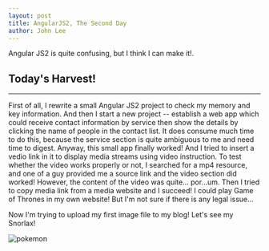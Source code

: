 ```yaml
---
layout: post
title: AngularJS2, The Second Day
author: John Lee
---
```

Angular JS2 is quite confusing, but I think I can make it!.

## Today's Harvest!
-----

First of all, I rewrite a small Angular JS2 project to check my memory and key information.
And then I start a new project -- establish a web app which could receive contact information by service
then show the details by clicking the name of people in the contact list. It does consume much time to do 
this, because the service section is quite ambiguous to me and need time to digest.
Anyway, this small app finally worked! And I tried to insert a vedio link in it to display media streams using
video instruction. To test whether the video works properly or not, I searched for a mp4 resource, and one of
a guy provided me a source link and the video section did worked! However, the content of the video was quite...
por...um. Then I tried to copy media link from a media website and I succeed! I could play Game of Thrones in my 
own website! But I'm not sure if there is any legal issue...

Now I'm trying to upload my first image file to my blog!
Let's see my Snorlax!

![pokemon](https://johnleefd.github.io/blog//images/pokemon.jpg)
